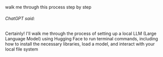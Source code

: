 walk me through this process step by step

###### ChatGPT said:

Certainly! I'll walk me through the process of setting up a local LLM (Large Language Model) using Hugging Face to run terminal commands, including how to install the necessary libraries, load a model, and interact with your local file system